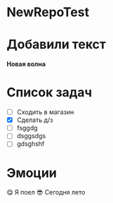 # NewRepoTest

# Добавили текст
**Новая волна**

# Список задач
* [ ] Сходить в магазин
* [X] Сделать д/з
* [ ] fsggdg
* [ ] dsggsdgs
* [ ] gdsghshf

# Эмоции
:yum: Я поел
:sunglasses: Сегодня лето  